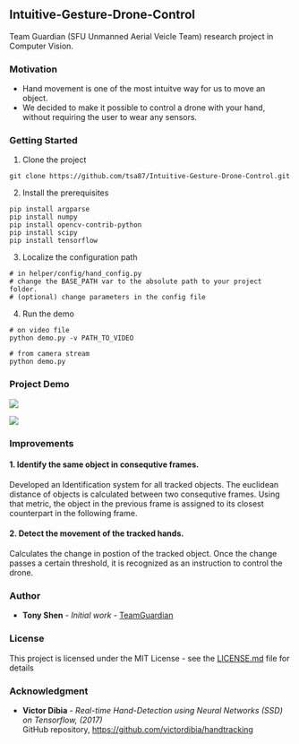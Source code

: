 ## Intuitive-Gesture-Drone-Control

Team Guardian (SFU Unmanned Aerial Veicle Team) research project in Computer Vision.

### Motivation
- Hand movement is one of the most intuitve way for us to move an object. 
- We decided to make it possible to control a drone with your hand, without requiring the user to wear any sensors. 

### Getting Started
1. Clone the project 
```
git clone https://github.com/tsa87/Intuitive-Gesture-Drone-Control.git
```
2. Install the prerequisites
```
pip install argparse
pip install numpy
pip install opencv-contrib-python
pip install scipy
pip install tensorflow
```
3. Localize the configuration path
```
# in helper/config/hand_config.py
# change the BASE_PATH var to the absolute path to your project folder.
# (optional) change parameters in the config file
```
4. Run the demo
```
# on video file
python demo.py -v PATH_TO_VIDEO
```
```
# from camera stream
python demo.py
```

### Project Demo
![](https://media.giphy.com/media/MB0S2CQ7dfTXFIbpTy/giphy.gif)

![](https://media.giphy.com/media/WoEyLRToBH8IY5WnZ7/giphy.gif)

### Improvements 
#### 1. Identify the same object in consequtive frames.
Developed an Identification system for all tracked objects. The euclidean distance of objects is calculated between two consequtive frames. Using that metric, the object in the previous frame is assigned to its closest counterpart in the following frame. 

#### 2. Detect the movement of the tracked hands.
Calculates the change in postion of the tracked object. Once the change passes a certain threshold, it is recognized as an instruction to control the drone.


### Author

* **Tony Shen** - *Initial work* - [TeamGuardian](https://github.com/Team-Guardian)

### License

This project is licensed under the MIT License - see the [LICENSE.md](LICENSE.md) file for details

### Acknowledgment

* **Victor Dibia** - *Real-time Hand-Detection using Neural Networks (SSD) on Tensorflow, (2017)*  
GitHub repository, https://github.com/victordibia/handtracking



